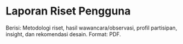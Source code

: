# Laporan Riset Pengguna

Berisi: Metodologi riset, hasil wawancara/observasi, profil partisipan, insight, dan
rekomendasi desain.
Format: PDF.